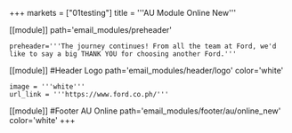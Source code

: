 +++
markets = ["01testing"]
title = '''AU Module Online New'''

[[module]]
path='email_modules/preheader'


	preheader='''The journey continues! From all the team at Ford, we'd like to say a big THANK YOU for choosing another Ford.'''

[[module]] #Header Logo
path='email_modules/header/logo'
color='white'

	image = '''white'''
	url_link = '''https://www.ford.co.ph/'''

[[module]] #Footer AU Online
path='email_modules/footer/au/online_new'
color='white'
+++
